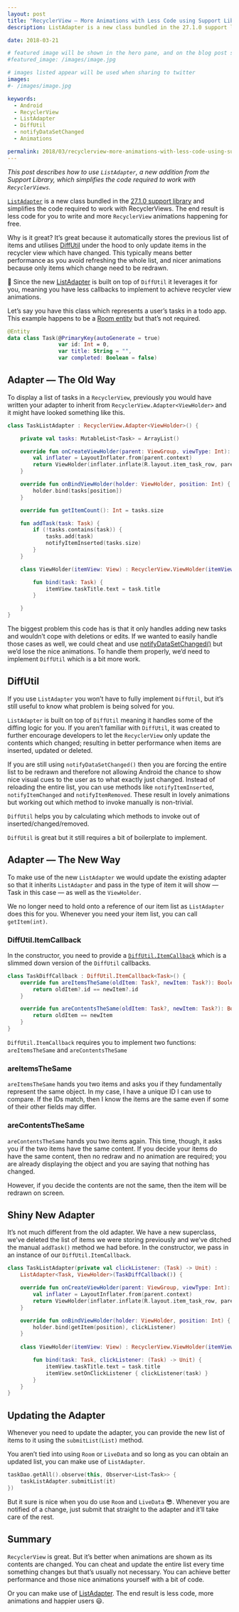 ```yaml
---
layout: post
title: "RecyclerView — More Animations with Less Code using Support Library ListAdapter"
description: ListAdapter is a new class bundled in the 27.1.0 support library and simplifies the code required to work with RecyclerViews

date: 2018-03-21

# featured image will be shown in the hero pane, and on the blog post summary views
#featured_image: /images/image.jpg

# images listed appear will be used when sharing to twitter
images:
#- /images/image.jpg

keywords:
  - Android
  - RecyclerView
  - ListAdapter
  - DiffUtil
  - notifyDataSetChanged
  - Animations

permalink: 2018/03/recyclerview-more-animations-with-less-code-using-support-library-listadapter/
---
```


*This post describes how to use `ListAdapter`, a new addition from the Support Library, which simplifies the code required to work with `RecyclerViews`.*

[`ListAdapter`](https://developer.android.com/reference/android/support/v7/recyclerview/extensions/ListAdapter.html?source=post_page---------------------------) is a new class bundled in the [27.1.0 support library](https://developer.android.com/topic/libraries/support-library/revisions.html?source=post_page---------------------------#27-1-0) and simplifies the code required to work with RecyclerViews. The end result is less code for you to write and more `RecyclerView` animations happening for free.

Why is it great? It’s great because it automatically stores the previous list of items and utilises [DiffUtil](https://developer.android.com/reference/android/support/v7/util/DiffUtil.html?source=post_page---------------------------) under the hood to only update items in the recycler view which have changed. This typically means better performance as you avoid refreshing the whole list, and nicer animations because only items which change need to be redrawn.

🎉 Since the new [ListAdapter](https://developer.android.com/reference/android/support/v7/recyclerview/extensions/ListAdapter.html?source=post_page---------------------------) is built on top of `DiffUtil` it leverages it for you, meaning you have less callbacks to implement to achieve recycler view animations.

Let’s say you have this class which represents a user’s tasks in a todo app. This example happens to be a [Room entity](https://developer.android.com/topic/libraries/architecture/room.html?source=post_page---------------------------) but that’s not required.

```kotlin
@Entity
data class Task(@PrimaryKey(autoGenerate = true) 
                var id: Int = 0, 
                var title: String = "", 
                var completed: Boolean = false)
```

## Adapter — The Old Way

To display a list of tasks in a `RecyclerView`, previously you would have written your adapter to inherit from `RecyclerView.Adapter<ViewHolder>` and it might have looked something like this.

```kotlin
class TaskListAdapter : RecyclerView.Adapter<ViewHolder>() {

    private val tasks: MutableList<Task> = ArrayList()

    override fun onCreateViewHolder(parent: ViewGroup, viewType: Int): ViewHolder {
        val inflater = LayoutInflater.from(parent.context)
        return ViewHolder(inflater.inflate(R.layout.item_task_row, parent, false))
    }

    override fun onBindViewHolder(holder: ViewHolder, position: Int) {
        holder.bind(tasks[position])
    }

    override fun getItemCount(): Int = tasks.size

    fun addTask(task: Task) {
        if (!tasks.contains(task)) {
            tasks.add(task)
            notifyItemInserted(tasks.size)
        }
    }

    class ViewHolder(itemView: View) : RecyclerView.ViewHolder(itemView) {

        fun bind(task: Task) {
            itemView.taskTitle.text = task.title
        }

    }
}
```

The biggest problem this code has is that it only handles adding new tasks and wouldn’t cope with deletions or edits. If we wanted to easily handle those cases as well, we could cheat and use [notifyDataSetChanged()](https://developer.android.com/reference/android/support/v7/widget/RecyclerView.Adapter.html?source=post_page---------------------------#notifyDataSetChanged()) but we’d lose the nice animations. To handle them properly, we’d need to implement `DiffUtil` which is a bit more work.

## DiffUtil
If you use `ListAdapter` you won’t have to fully implement `DiffUtil`, but it’s still useful to know what problem is being solved for you.

`ListAdapter` is built on top of `DiffUtil` meaning it handles some of the diffing logic for you. If you aren’t familiar with `DiffUtil`, it was created to further encourage developers to let the `RecyclerView` only update the contents which changed; resulting in better performance when items are inserted, updated or deleted.

If you are still using `notifyDataSetChanged()` then you are forcing the entire list to be redrawn and therefore not allowing Android the chance to show nice visual cues to the user as to what exactly just changed. Instead of reloading the entire list, you can use methods like `notifyItemInserted`, `notifyItemChanged` and `notifyItemRemoved`. These result in lovely animations but working out which method to invoke manually is non-trivial.

`DiffUtil` helps you by calculating which methods to invoke out of inserted/changed/removed.

`DiffUtil` is great but it still requires a bit of boilerplate to implement.

## Adapter — The New Way
To make use of the new `ListAdapter` we would update the existing adapter so that it inherits `ListAdapter` and pass in the type of item it will show — Task in this case — as well as the `ViewHolder`.

We no longer need to hold onto a reference of our item list as `ListAdapter` does this for you. Whenever you need your item list, you can call `getItem(int)`.

### DiffUtil.ItemCallback
In the constructor, you need to provide a [`DiffUtil.ItemCallback`](https://developer.android.com/reference/android/support/v7/util/DiffUtil.ItemCallback.html?source=post_page---------------------------) which is a slimmed down version of the `DiffUtil` callbacks.

```kotlin
class TaskDiffCallback : DiffUtil.ItemCallback<Task>() {
    override fun areItemsTheSame(oldItem: Task?, newItem: Task?): Boolean {
        return oldItem?.id == newItem?.id
    }

    override fun areContentsTheSame(oldItem: Task?, newItem: Task?): Boolean {
        return oldItem == newItem
    }
}
```

`DiffUtil.ItemCallback` requires you to implement two functions: `areItemsTheSame` and `areContentsTheSame`

### areItemsTheSame
`areItemsTheSame` hands you two items and asks you if they fundamentally represent the same object. In my case, I have a unique ID I can use to compare. If the IDs match, then I know the items are the same even if some of their other fields may differ.

### areContentsTheSame
`areContentsTheSame` hands you two items again. This time, though, it asks you if the two items have the same content. If you decide your items do have the same content, then no redraw and no animation are required; you are already displaying the object and you are saying that nothing has changed.

However, if you decide the contents are not the same, then the item will be redrawn on screen.

## Shiny New Adapter
It’s not much different from the old adapter. We have a new superclass, we’ve deleted the list of items we were storing previously and we’ve ditched the manual `addTask()` method we had before. In the constructor, we pass in an instance of our `DiffUtil.ItemCallback`.

```kotlin
class TaskListAdapter(private val clickListener: (Task) -> Unit) :
    ListAdapter<Task, ViewHolder>(TaskDiffCallback()) {

    override fun onCreateViewHolder(parent: ViewGroup, viewType: Int): ViewHolder {
        val inflater = LayoutInflater.from(parent.context)
        return ViewHolder(inflater.inflate(R.layout.item_task_row, parent, false))
    }

    override fun onBindViewHolder(holder: ViewHolder, position: Int) {
        holder.bind(getItem(position), clickListener)
    }
        
    class ViewHolder(itemView: View) : RecyclerView.ViewHolder(itemView) {

        fun bind(task: Task, clickListener: (Task) -> Unit) {
            itemView.taskTitle.text = task.title
            itemView.setOnClickListener { clickListener(task) }
        }
    }
}
```

## Updating the Adapter
Whenever you need to update the adapter, you can provide the new list of items to it using the `submitList(List)` method.

You aren’t tied into using `Room` or `LiveData` and so long as you can obtain an updated list, you can make use of `ListAdapter`.

```kotlin
taskDao.getAll().observe(this, Observer<List<Task>> {
    taskListAdapter.submitList(it)
})
```

But it sure is nice when you do use `Room` and `LiveData` 😎. Whenever you are notified of a change, just submit that straight to the adapter and it’ll take care of the rest.

## Summary
`RecyclerView` is great. But it’s better when animations are shown as its contents are changed. You can cheat and update the entire list every time something changes but that’s usually not necessary. You can achieve better performance and those nice animations yourself with a bit of code.

Or you can make use of [ListAdapter](https://developer.android.com/reference/android/support/v7/recyclerview/extensions/ListAdapter.html?source=post_page---------------------------). The end result is less code, more animations and happier users 😃.